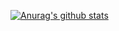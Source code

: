 [![Anurag's github stats](https://github-readme-stats.vercel.app/api?username=hdh4952&show_icons=true&theme=onedark)](https://github.com/hdh4952)
